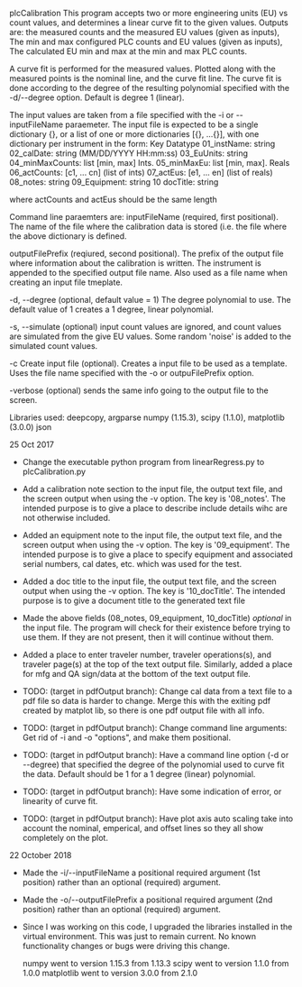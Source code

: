 plcCalibration
This program accepts two or more engineering units (EU) vs count values, and
determines a linear curve fit to the given values.  Outputs are:
the measured counts and the measured EU values (given as inputs),
The min and max configured PLC counts and EU values (given as inputs),
The calculated EU min and max at the min and max PLC counts.

A curve fit is performed for the measured values. Plotted along with the
measured points is the nominal line, and the curve fit line. The curve fit is
done according to the degree of the resulting polynomial specified with the
-d/--degree option. Default is degree 1 (linear).

The input values are taken from a file specified with the -i or
--inputFileName paraemeter.  The input file is expected to be a single
dictionary {}, or a list of one or more dictionaries [{}, ...{}], with one
dictionary per instrument in the form:
Key               Datatype
01_instName:      string
02_calDate:       string (MM/DD/YYYY HH:mm:ss)
03_EuUnits:       string
04_minMaxCounts:  list [min, max] Ints.
05_minMaxEu:      list [min, max]. Reals
06_actCounts:     [c1, ... cn] (list of ints)
07_actEus:        [e1, ... en] (list of reals)
08_notes:         string
09_Equipment:     string
10 docTitle:      string

where actCounts and actEus should be the same length

Command line paraemters are:
inputFileName (required, first positional). The name of the file where the
calibration data is stored (i.e. the file where the above dictionary is defined.

outputFilePrefix (reqiured, second positional). The prefix of the output file
where information about the calibration is written. The instrument is
appended to the specified output file name.  Also used as a file name when
creating an input file tmeplate.

-d, --degree (optional, default value = 1) The degree polynomial to use. The 
default value of 1 creates a 1 degree, linear polynomial.

-s, --simulate (optional) input count values are ignored, and count values
are simulated from the give EU values. Some random 'noise' is added to the
simulated count values.

-c Create input file (optional). Creates a input file to be used as a
template.  Uses the file name specified with the -o or outpuFilePrefix
option.

-verbose (optional) sends the same info going to the output file to the
screen.

Libraries used:
deepcopy, argparse
numpy (1.15.3), scipy (1.1.0), matplotlib (3.0.0)
json

25 Oct 2017
* Change the executable python program from linearRegress.py to plcCalibration.py

* Add a calibration note section to the input file, the output text file, and
  the screen output when using the -v option. The key is '08_notes'. The
  intended purpose is to give a place to describe include details wihc are not
  otherwise included.

* Added an equipment note to the input file, the output text file, and the
  screen output when using the -v option. The key is '09_equipment'. The
  intended purpose is to give a place to specify equipment and associated serial
  numbers, cal dates, etc. which was used for the test.

* Added a doc title to the input file, the output text file, and the screen
  output when using the -v option.  The key is  '10_docTitle'. The intended 
  purpose is to give a document title to the  generated text file

* Made the above fields (08_notes, 09_equipment, 10_docTitle) *optional* in the
  input file. The program will check for their existence before trying to use
  them.  If they are not present, then it will continue without them.

* Added a place to enter traveler number, traveler operations(s), and traveler
  page(s) at the top of the text output file. Similarly, added a place for mfg
  and QA sign/data at the bottom of the text output file.

* TODO: (target in pdfOutput branch): Change cal data from a text file to a pdf
  file so data is harder to change. Merge this with the exiting pdf created by
  matplot lib, so there is one pdf output file with all info.

* TODO: (target in pdfOutput branch): Change command line arguments: Get rid of 
  -i and -o "options", and make them positional.

* TODO: (target in pdfOutput branch): Have a command line option (-d or --degree)
  that specified the degree of the polynomial used to curve fit the data. Default
  should be 1 for a 1 degree (linear) polynomial.

* TODO: (target in pdfOutput branch): Have some indication of error, or linearity 
  of curve fit.

* TODO: (target in pdfOutput branch): Have plot axis auto scaling take into account
  the nominal, emperical, and offset lines so they all show completely on the 
  plot.

22 October 2018

* Made the -i/--inputFileName a positional required argument (1st position)
  rather than an optional (required) argument.

* Made the  -o/--outputFilePrefix a positional required argument (2nd position)
  rather than an optional (required) argument.

* Since I was working on this code, I upgraded the libraries installed in the
  virtual environment.  This was just to remain current. No known functionality 
  changes or bugs were driving this change.

  numpy went to version 1.15.3 from 1.13.3
  scipy went to version 1.1.0 from 1.0.0
  matplotlib went to version 3.0.0 from 2.1.0
